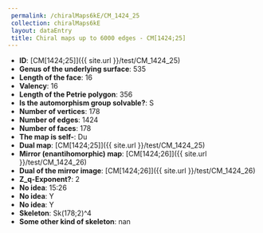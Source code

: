 ```yaml
--- 
 permalink: /chiralMaps6kE/CM_1424_25 
 collection: chiralMaps6kE
 layout: dataEntry
 title: Chiral maps up to 6000 edges - CM[1424;25]
---
```


- **ID**: [CM[1424;25]]({{ site.url }}/test/CM_1424_25)
- **Genus of the underlying surface**: 535
- **Length of the face**: 16
- **Valency**: 16
- **Length of the Petrie polygon**: 356
- **Is the automorphism group solvable?**: S
- **Number of vertices**: 178
- **Number of edges**: 1424
- **Number of faces**: 178
- **The map is self-**: Du
- **Dual map**: [CM[1424;25]]({{ site.url }}/test/CM_1424_25)
- **Mirror (enantihomorphic) map**: [CM[1424;26]]({{ site.url }}/test/CM_1424_26)
- **Dual of the mirror image**: [CM[1424;26]]({{ site.url }}/test/CM_1424_26)
- **Z_q-Exponent?**: 2
- **No idea**:  15:26
- **No idea**: Y
- **No idea**: Y
- **Skeleton**: Sk(178;2)^4
- **Some other kind of skeleton**: nan
